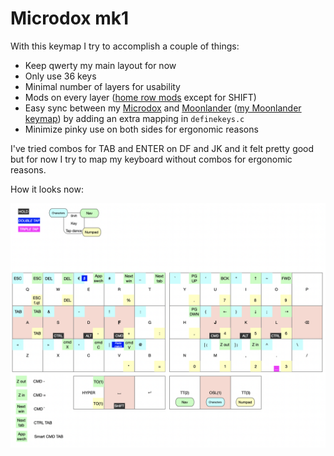 # Microdox mk1

With this keymap I try to accomplish a couple of things:

- Keep qwerty my main layout for now
- Only use 36 keys
- Minimal number of layers for usability
- Mods on every layer ([home row mods](https://precondition.github.io/home-row-mods) except for SHIFT)
- Easy sync between my [Microdox](https://boardsource.xyz/store/5f2e7e4a2902de7151494f92) and [Moonlander](https://www.zsa.io/moonlander/) ([my Moonlander keymap](https://github.com/reinier/moonlander-mk1)) by adding an extra mapping in `definekeys.c`
- Minimize pinky use on both sides for ergonomic reasons

I've tried combos for TAB and ENTER on DF and JK and it felt pretty good but for now I try to map my keyboard without combos for ergonomic reasons.

How it looks now:

![Keymap microdox](./keymap.png?raw=true)